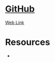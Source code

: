 # [GitHub](https://github.com/jbrauckmuller/project_final3_brauckmuller_james/)
[Web Link](http://www.jamie.brauckmuller.com/project_final3_brauckmuller_james/menu.html)
# Resources
*
